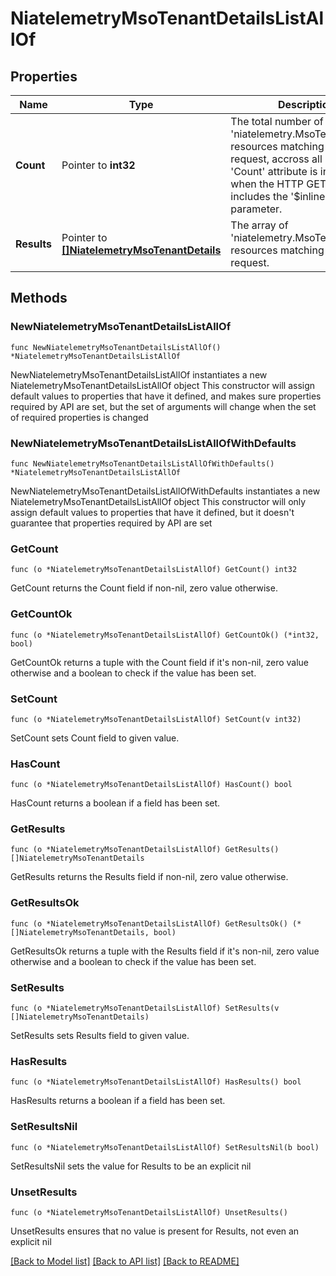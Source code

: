 # NiatelemetryMsoTenantDetailsListAllOf

## Properties

Name | Type | Description | Notes
------------ | ------------- | ------------- | -------------
**Count** | Pointer to **int32** | The total number of &#39;niatelemetry.MsoTenantDetails&#39; resources matching the request, accross all pages. The &#39;Count&#39; attribute is included when the HTTP GET request includes the &#39;$inlinecount&#39; parameter. | [optional] 
**Results** | Pointer to [**[]NiatelemetryMsoTenantDetails**](NiatelemetryMsoTenantDetails.md) | The array of &#39;niatelemetry.MsoTenantDetails&#39; resources matching the request. | [optional] 

## Methods

### NewNiatelemetryMsoTenantDetailsListAllOf

`func NewNiatelemetryMsoTenantDetailsListAllOf() *NiatelemetryMsoTenantDetailsListAllOf`

NewNiatelemetryMsoTenantDetailsListAllOf instantiates a new NiatelemetryMsoTenantDetailsListAllOf object
This constructor will assign default values to properties that have it defined,
and makes sure properties required by API are set, but the set of arguments
will change when the set of required properties is changed

### NewNiatelemetryMsoTenantDetailsListAllOfWithDefaults

`func NewNiatelemetryMsoTenantDetailsListAllOfWithDefaults() *NiatelemetryMsoTenantDetailsListAllOf`

NewNiatelemetryMsoTenantDetailsListAllOfWithDefaults instantiates a new NiatelemetryMsoTenantDetailsListAllOf object
This constructor will only assign default values to properties that have it defined,
but it doesn't guarantee that properties required by API are set

### GetCount

`func (o *NiatelemetryMsoTenantDetailsListAllOf) GetCount() int32`

GetCount returns the Count field if non-nil, zero value otherwise.

### GetCountOk

`func (o *NiatelemetryMsoTenantDetailsListAllOf) GetCountOk() (*int32, bool)`

GetCountOk returns a tuple with the Count field if it's non-nil, zero value otherwise
and a boolean to check if the value has been set.

### SetCount

`func (o *NiatelemetryMsoTenantDetailsListAllOf) SetCount(v int32)`

SetCount sets Count field to given value.

### HasCount

`func (o *NiatelemetryMsoTenantDetailsListAllOf) HasCount() bool`

HasCount returns a boolean if a field has been set.

### GetResults

`func (o *NiatelemetryMsoTenantDetailsListAllOf) GetResults() []NiatelemetryMsoTenantDetails`

GetResults returns the Results field if non-nil, zero value otherwise.

### GetResultsOk

`func (o *NiatelemetryMsoTenantDetailsListAllOf) GetResultsOk() (*[]NiatelemetryMsoTenantDetails, bool)`

GetResultsOk returns a tuple with the Results field if it's non-nil, zero value otherwise
and a boolean to check if the value has been set.

### SetResults

`func (o *NiatelemetryMsoTenantDetailsListAllOf) SetResults(v []NiatelemetryMsoTenantDetails)`

SetResults sets Results field to given value.

### HasResults

`func (o *NiatelemetryMsoTenantDetailsListAllOf) HasResults() bool`

HasResults returns a boolean if a field has been set.

### SetResultsNil

`func (o *NiatelemetryMsoTenantDetailsListAllOf) SetResultsNil(b bool)`

 SetResultsNil sets the value for Results to be an explicit nil

### UnsetResults
`func (o *NiatelemetryMsoTenantDetailsListAllOf) UnsetResults()`

UnsetResults ensures that no value is present for Results, not even an explicit nil

[[Back to Model list]](../README.md#documentation-for-models) [[Back to API list]](../README.md#documentation-for-api-endpoints) [[Back to README]](../README.md)


